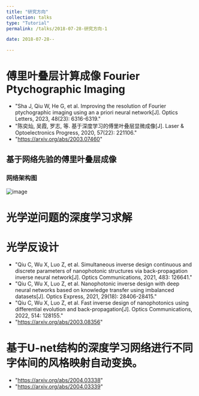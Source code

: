 ```yaml
---
title: "研究方向"
collection: talks
type: "Tutorial"
permalink: /talks/2018-07-28-研究方向-1

date: 2018-07-28--

---
```


# 傅里叶叠层计算成像 Fourier Ptychographic Imaging 

* "Sha J, Qiu W, He G, et al. Improving the resolution of Fourier ptychographic imaging using an a priori neural network[J]. Optics Letters, 2023, 48(23): 6316-6319."
* "陈奕灿, 吴霞, 罗志, 等. 基于深度学习的傅里叶叠层显微成像[J]. Laser & Optoelectronics Progress, 2020, 57(22): 221106."
* "https://arxiv.org/abs/2003.07460"


## 基于网络先验的傅里叶叠层成像
### 网络架构图
![image](http://abollo.github.io/images/fig1.jpg)

# 光学逆问题的深度学习求解

# 光学反设计



* "Qiu C, Wu X, Luo Z, et al. Simultaneous inverse design continuous and discrete parameters of nanophotonic structures via back-propagation inverse neural network[J]. Optics Communications, 2021, 483: 126641."
* "Qiu C, Wu X, Luo Z, et al. Nanophotonic inverse design with deep neural networks based on knowledge transfer using imbalanced datasets[J]. Optics Express, 2021, 29(18): 28406-28415."
* "Qiu C, Wu X, Luo Z, et al. Fast inverse design of nanophotonics using differential evolution and back-propagation[J]. Optics Communications, 2022, 514: 128155."
* "https://arxiv.org/abs/2003.08356"



# 基于U-net结构的深度学习网络进行不同字体间的风格映射自动变换。

* "https://arxiv.org/abs/2004.03338"
* "https://arxiv.org/abs/2004.03339"
